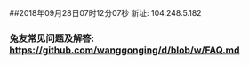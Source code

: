 ##2018年09月28日07时12分07秒 新址: 104.248.5.182
### 兔友常见问题及解答: https://github.com/wanggonging/d/blob/w/FAQ.md
